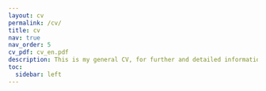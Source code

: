 ```yaml
---
layout: cv
permalink: /cv/
title: cv
nav: true
nav_order: 5
cv_pdf: cv_en.pdf
description: This is my general CV, for further and detailed information check out my linkedin.
toc:
  sidebar: left
---
```

